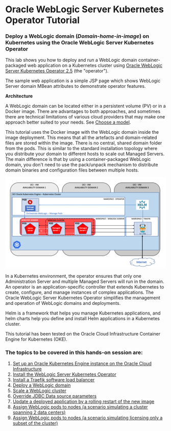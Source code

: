 # Oracle WebLogic Server Kubernetes Operator Tutorial #

### Deploy a WebLogic domain (*Domain-home-in-image*) on Kubernetes using the Oracle WebLogic Server Kubernetes Operator  ###

This lab shows you how to deploy and run a WebLogic domain container-packaged web application on a Kubernetes cluster using [Oracle WebLogic Server Kubernetes Operator 2.5](https://github.com/oracle/weblogic-kubernetes-operator) (the "operator").

The sample web application is a simple JSP page which shows WebLogic Server domain MBean attributes to demonstrate operator features.

**Architecture**

A WebLogic domain can be located either in a persistent volume (PV) or in a Docker image. There are advantages to both approaches, and sometimes there are technical limitations of various cloud providers that may make one approach better suited to your needs. See
[Choose a model](https://github.com/oracle/weblogic-kubernetes-operator/blob/2.0/site/domains.md#create-and-manage-weblogic-domains).

This tutorial uses the Docker image with the WebLogic domain inside the image deployment. This means that all the artefacts and domain-related files are stored within the image. There is no central, shared domain folder from the pods. This is similar to the standard installation topology where you distribute your domain to different hosts to scale out Managed Servers. The main difference is that by using a container-packaged WebLogic domain, you don't need to use the pack/unpack mechanism to distribute domain binaries and configuration files between multiple hosts.

![](images/wlsonk8s.domain-home-in-image.png)

In a Kubernetes environment, the operator ensures that only one Administration Server and multiple Managed Servers will run in the domain. An operator is an application-specific controller that extends Kubernetes to create, configure, and manage instances of complex applications. The Oracle WebLogic Server Kubernetes Operator simplifies the management and operation of WebLogic domains and deployments.

Helm is a framework that helps you manage Kubernetes applications, and helm charts help you define and install Helm applications in a Kubernetes cluster.

This tutorial has been tested on the Oracle Cloud Infrastructure Container Engine for Kubernetes (OKE).

### The topics to be covered in this hands-on session are: ###

1. [Set up an Oracle Kubernetes Engine instance on the Oracle Cloud Infrastructure](tutorials/setup.oke.ocishell.md)
2. [Install the WebLogic Server Kubernetes Operator](tutorials/install.operator.ocishell.md)
3. [Install a Traefik software load balancer](tutorials/install.traefik.ocishell.md)
4. [Deploy a WebLogic domain](tutorials/deploy.weblogic_short.ocishell.md)
5. [Scale a WebLogic cluster](tutorials/scale.weblogic.ocishell.md)
6. [Override JDBC Data source parameters](tutorials/override.jdbc.ocishell.md)
7. [Update a deployed application by a rolling restart of the new image](tutorials/update.application_short.ocishell.md)
7. [Assign WebLogic pods to nodes (a scenario simulating a cluster spanning 2 data centers)](tutorials/node.selector.ocishell.md)
8. [Assign WebLogic pods to nodes (a scenario simulating licensing only a subset of the cluster)](tutorials/node.selector.license.ocishell.md)

